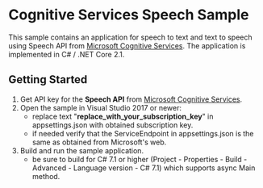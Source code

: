 # Cognitive Services Speech Sample

This sample contains an application for speech to text and text to speech using Speech API from [Microsoft Cognitive Services](https://azure.microsoft.com/en-us/services/cognitive-services/). The application is implemented in C# / .NET Core 2.1.

## Getting Started

1. Get API key for the **Speech API** from [Microsoft Cognitive Services](https://azure.microsoft.com/en-us/services/cognitive-services/).
2. Open the sample in Visual Studio 2017 or newer:
    - replace text "**replace_with_your_subscription_key**" in appsettings.json with obtained subscription key.
    - if needed verify that the ServiceEndpoint in appsettings.json is the same as obtained from Microsoft's web.
3. Build and run the sample application.
    - be sure to build for C# 7.1 or higher (Project - Properties - Build - Advanced - Language version - C# 7.1) which supports async Main method.
